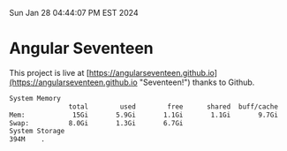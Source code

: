 Sun Jan 28 04:44:07 PM EST 2024

# Angular Seventeen


This project is live at [https://angularseventeen.github.io](https://angularseventeen.github.io "Seventeen!") thanks to Github.

```bash
System Memory
               total        used        free      shared  buff/cache   available
Mem:            15Gi       5.9Gi       1.1Gi       1.1Gi       9.7Gi       9.4Gi
Swap:          8.0Gi       1.3Gi       6.7Gi
System Storage
394M	.
```
```bash
